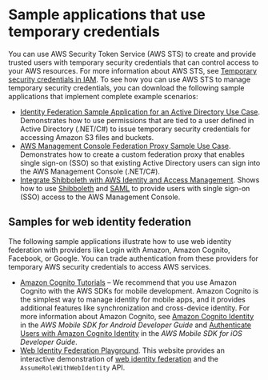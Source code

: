# Sample applications that use temporary credentials<a name="id_credentials_temp_sample-apps"></a>

You can use AWS Security Token Service \(AWS STS\) to create and provide trusted users with temporary security credentials that can control access to your AWS resources\. For more information about AWS STS, see [Temporary security credentials in IAM](id_credentials_temp.md)\. To see how you can use AWS STS to manage temporary security credentials, you can download the following sample applications that implement complete example scenarios:
+ [Identity Federation Sample Application for an Active Directory Use Case](https://aws.amazon.com/code/1288653099190193)\. Demonstrates how to use permissions that are tied to a user defined in Active Directory \(\.NET/C\#\) to issue temporary security credentials for accessing Amazon S3 files and buckets\.
+ [AWS Management Console Federation Proxy Sample Use Case](https://aws.amazon.com/code/4001165270590826)\. Demonstrates how to create a custom federation proxy that enables single sign\-on \(SSO\) so that existing Active Directory users can sign into the AWS Management Console \(\.NET/C\#\)\.
+ [Integrate Shibboleth with AWS Identity and Access Management](https://aws.amazon.com/code/8383453795065208)\. Shows how to use [Shibboleth](http://shibboleth.net/) and [SAML](id_roles_providers_saml.md) to provide users with single sign\-on \(SSO\) access to the AWS Management Console\. 

## Samples for web identity federation<a name="sts-sample-apps-wif"></a>

The following sample applications illustrate how to use web identity federation with providers like Login with Amazon, Amazon Cognito, Facebook, or Google\. You can trade authentication from these providers for temporary AWS security credentials to access AWS services\.
+ [Amazon Cognito Tutorials](https://docs.aws.amazon.com/cognito/latest/developerguide/tutorials.html) – We recommend that you use Amazon Cognito with the AWS SDKs for mobile development\. Amazon Cognito is the simplest way to manage identity for mobile apps, and it provides additional features like synchronization and cross\-device identity\. For more information about Amazon Cognito, see [Amazon Cognito Identity](https://docs.aws.amazon.com/mobile/sdkforandroid/developerguide/cognito-auth.html#d0e840) in the *AWS Mobile SDK for Android Developer Guide* and [Authenticate Users with Amazon Cognito Identity](https://docs.aws.amazon.com/mobile/sdkforios/developerguide/cognito-auth.html#d0e664) in the *AWS Mobile SDK for iOS Developer Guide*\.
+ [Web Identity Federation Playground](http://aws.amazon.com/blogs/aws/the-aws-web-identity-federation-playground/)\. This website provides an interactive demonstration of [web identity federation](id_roles_providers_oidc.md) and the `AssumeRoleWithWebIdentity` API\. 